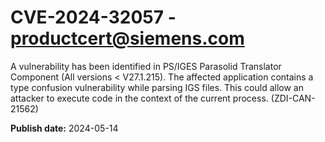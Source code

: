 # CVE-2024-32057 - productcert@siemens.com

A vulnerability has been identified in PS/IGES Parasolid Translator Component (All versions < V27.1.215). The affected application contains a type confusion vulnerability while parsing IGS files. This could allow an attacker to execute code in the context of the current process. (ZDI-CAN-21562)

**Publish date:** 2024-05-14
